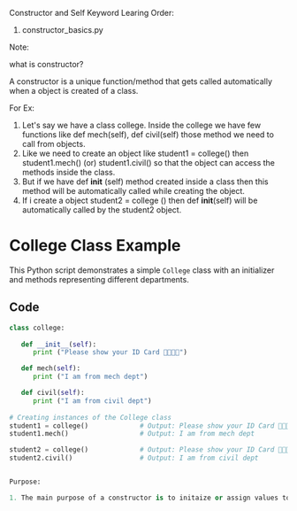 Constructor and Self Keyword Learing Order:

1. constructor_basics.py


Note:

what is constructor?

A constructor is a unique function/method that gets called automatically when a object is created of a class.

For Ex:

1. Let's say we have a class college. Inside the college we have few functions like def mech(self), def civil(self) those method we need to call from objects.
2. Like we need to create an object like student1 = college() then  student1.mech() (or) student1.civil() so that the object can access the methods inside the class.
3. But if we have def __init__ (self) method created inside a class then this method will be automatically called while creating the object.
4. If i create a object  student2 = college () then  def __init__(self) will be automatically called by the student2 object.


# College Class Example

This Python script demonstrates a simple `College` class with an initializer and methods representing different departments.

## Code

```python
class college:
   
   def __init__(self):
      print ("Please show your ID Card 🧑‍🎓👨‍🎓")

   def mech(self):
      print ("I am from mech dept")

   def civil(self):
      print ("I am from civil dept")
    
# Creating instances of the College class
student1 = college()             # Output: Please show your ID Card 🧑‍🎓👨‍🎓
student1.mech()                  # Output: I am from mech dept     

student2 = college()             # Output: Please show your ID Card 🧑‍🎓👨‍🎓
student2.civil()                 # Output: I am from civil dept


Purpose:

1. The main purpose of a constructor is to initaize or assign values to the data members of that class.










